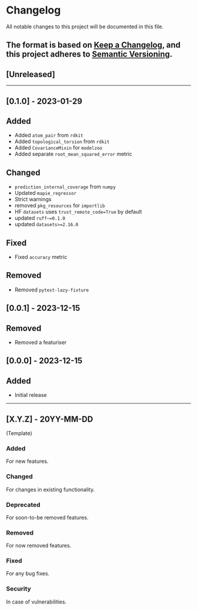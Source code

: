 # Changelog

All notable changes to this project will be documented in this file.

The format is based on [Keep a Changelog](https://keepachangelog.com/en/1.0.0/), and this project
adheres to [Semantic Versioning](https://semver.org/spec/v2.0.0.html).
---------------------------------------------------------

## [Unreleased]

---------------------------------------------------------

## [0.1.0] - 2023-01-29

## Added

* Added `atom_pair` from `rdkit`
* Added `topological_torsion` from `rdkit`
* Added `CovarianceMixin` for `modelzoo`
* Added separate `root_mean_squared_error` metric

## Changed
 
* `prediction_internal_coverage` from `numpy`
* Updated `mapie_regressor`
* Strict warnings
* removed `pkg_resources` for `importlib`
* HF `datasets` uses `trust_remote_code=True` by default
* updated `ruff~=0.1.0`
* updated `datasets>=2.16.0`

## Fixed

* Fixed `accuracy` metric 

## Removed

* Removed `pytest-lazy-fixture`  


## [0.0.1] - 2023-12-15

## Removed

* Removed a featuriser

## [0.0.0] - 2023-12-15

## Added

* Initial release

---------------------------------------------------------

## [X.Y.Z] - 20YY-MM-DD

(Template)

### Added

For new features.

### Changed

For changes in existing functionality.

### Deprecated

For soon-to-be removed features.

### Removed

For now removed features.

### Fixed

For any bug fixes.

### Security

In case of vulnerabilities.
